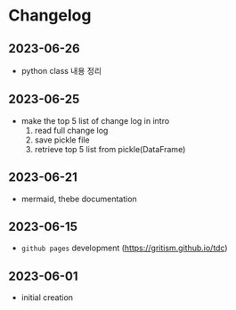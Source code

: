 # Changelog

## 2023-06-26

- python class 내용 정리

## 2023-06-25

- make the top 5 list of change log in intro
  1. read full change log
  2. save pickle file
  3. retrieve top 5 list from pickle(DataFrame)

## 2023-06-21

- mermaid, thebe documentation

## 2023-06-15

- `github pages` development (https://gritism.github.io/tdc)

## 2023-06-01

- initial creation
